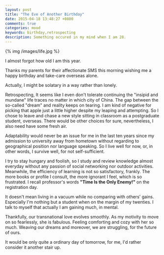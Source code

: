 ```yaml
---
layout: post
title: "The Eve of Another Birthday"
date: 2015-04-18 13:48:27 +0800
comments: true
categories: mood
keywords: birthday,retrospecting
description: Something occured in my mind when I am 28.
---
```

{% img /images/life.jpg %}

I almost forgot how old I am this year.  
  
Thanks my parents for their affectionate SMS this morning wishing me a happy birthday and take-care overseas alone. 
  
Actually, I might be solatary in a way rather than lonely.<!--more-->   
  
Retrospecting, It seems like I even don't tolerate continuing the "insipid and mundane" life traces no matter in which city of China. The gap between the so-called "dream" and reality keeps on tearing. I am kind of negative for picking that apple just a little higher despite my leaping and attempting. So I chose to leave and chase a new style sitting in classroom as a postgraduate student, overseas. There would be other choices for sure, nevertheless, I also need have some fresh air.   
  
Adaptability would never be an issue for me in the last ten years since my admission to university away from hometown without regarding to geographical position nor language speaking. So I live well for now, or, in other words, I survive well, for not self-sufficient.  
  
I try to stay hungary and foolish, so I study and review knowledge almost everyday without any passion of social networking nor outdoor activities. Meanwhile, the efficiency of learning is not so satisfactory, frankly. The more books or profile I consult, the more ignorant I feel, which is so frustrated. I recall professor's words **"Time Is the Only Enemy!"** on the registration day.  
  
It doesn't mean living in a vacuum while no comparing with others' gains. Especially I'm nothing but a student when on the margin of my twenties. I talk to myself that actually I am gaining much, in mental.  
  
Thankfully, our transnational love evolves smoothly. As my motivity to move on so fearlessly, she is fabulous. Feeling comforting and cozy with her so much. Weaving our dreams and moreover, we are struggling, for the future of ours.  
  
It would be only quite a ordinary day of tomorrow, for me, I'd rather consider it another stair up.